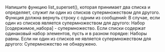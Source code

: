 Напишите функцию list_superset(), которая принимает два списка и определяет, служит ли один из списков супермножеством для другого. 
Функция должна вернуть строку с одним из сообщений:
В случае, если один из списков является супермножеством для другого:
Набор [содержимое_набора] - супермножество.
Если списки содержат одинаковый набор элементов, пусть и в разном порядке:
Наборы равны.
Если ни один из списков не является супермножеством для другого:
Супермножество не обнаружено.